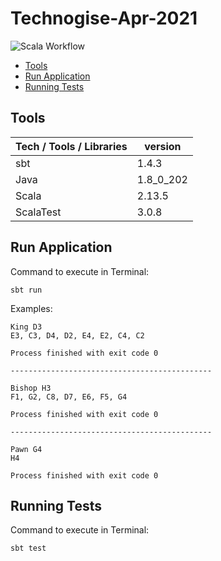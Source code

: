 # Technogise-Apr-2021 

![Scala Workflow](https://github.com/leoamsbb/Technogise-Apr-2021/actions/workflows/scala.yml/badge.svg)

- [Tools](#tools)
- [Run Application](#run-application)
- [Running Tests](#running-tests)

## Tools
| Tech / Tools / Libraries | version |
| ---------- | ------- |
| sbt | 1.4.3 |
| Java | 1.8_0_202 |
| Scala | 2.13.5 |
| ScalaTest | 3.0.8 |

## Run Application
Command to execute in Terminal:
```
sbt run
```

Examples:
```
King D3
E3, C3, D4, D2, E4, E2, C4, C2

Process finished with exit code 0

---------------------------------------------

Bishop H3
F1, G2, C8, D7, E6, F5, G4

Process finished with exit code 0

---------------------------------------------

Pawn G4
H4

Process finished with exit code 0

```

## Running Tests
Command to execute in Terminal:
```
sbt test
```

